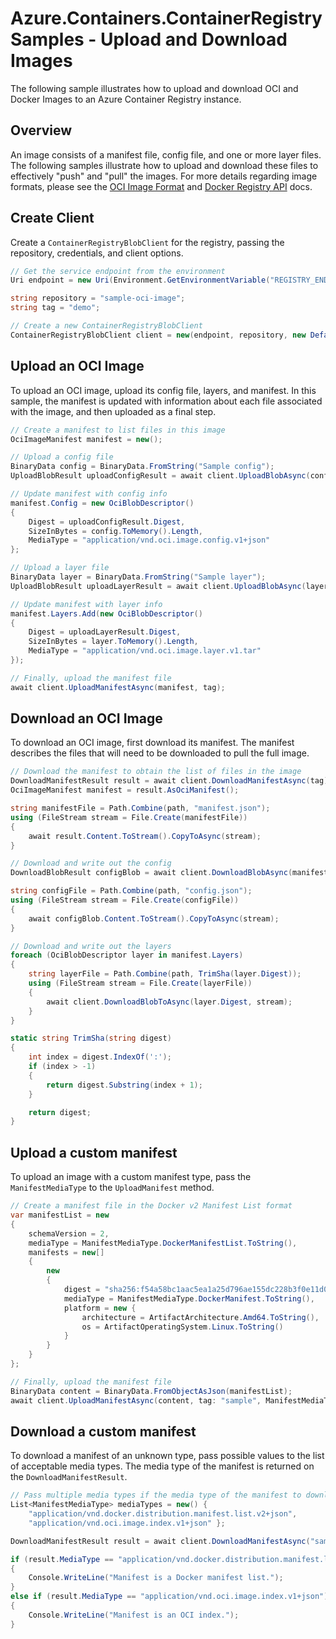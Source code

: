 # Azure.Containers.ContainerRegistry Samples - Upload and Download Images

The following sample illustrates how to upload and download OCI and Docker Images to an Azure Container Registry instance.

## Overview

An image consists of a manifest file, config file, and one or more layer files.  The following samples illustrate how to upload and download these files to effectively "push" and "pull" the images. For more details regarding image formats, please see the [OCI Image Format](https://github.com/opencontainers/image-spec/blob/main/spec.md) and [Docker Registry API](https://docs.docker.com/registry/spec/api/#pulling-an-image) docs.

## Create Client

Create a `ContainerRegistryBlobClient` for the registry, passing the repository, credentials, and client options.

```C# Snippet:ContainerRegistry_Samples_CreateBlobClient
// Get the service endpoint from the environment
Uri endpoint = new Uri(Environment.GetEnvironmentVariable("REGISTRY_ENDPOINT"));

string repository = "sample-oci-image";
string tag = "demo";

// Create a new ContainerRegistryBlobClient
ContainerRegistryBlobClient client = new(endpoint, repository, new DefaultAzureCredential());
```

## Upload an OCI Image

To upload an OCI image, upload its config file, layers, and manifest.
In this sample, the manifest is updated with information about each file associated with the image, and then uploaded as a final step.

```C# Snippet:ContainerRegistry_Samples_UploadOciImageAsync
// Create a manifest to list files in this image
OciImageManifest manifest = new();

// Upload a config file
BinaryData config = BinaryData.FromString("Sample config");
UploadBlobResult uploadConfigResult = await client.UploadBlobAsync(config);

// Update manifest with config info
manifest.Config = new OciBlobDescriptor()
{
    Digest = uploadConfigResult.Digest,
    SizeInBytes = config.ToMemory().Length,
    MediaType = "application/vnd.oci.image.config.v1+json"
};

// Upload a layer file
BinaryData layer = BinaryData.FromString("Sample layer");
UploadBlobResult uploadLayerResult = await client.UploadBlobAsync(layer);

// Update manifest with layer info
manifest.Layers.Add(new OciBlobDescriptor()
{
    Digest = uploadLayerResult.Digest,
    SizeInBytes = layer.ToMemory().Length,
    MediaType = "application/vnd.oci.image.layer.v1.tar"
});

// Finally, upload the manifest file
await client.UploadManifestAsync(manifest, tag);
```

## Download an OCI Image

To download an OCI image, first download its manifest.
The manifest describes the files that will need to be downloaded to pull the full image.

```C# Snippet:ContainerRegistry_Samples_DownloadOciImageAsync
// Download the manifest to obtain the list of files in the image
DownloadManifestResult result = await client.DownloadManifestAsync(tag);
OciImageManifest manifest = result.AsOciManifest();

string manifestFile = Path.Combine(path, "manifest.json");
using (FileStream stream = File.Create(manifestFile))
{
    await result.Content.ToStream().CopyToAsync(stream);
}

// Download and write out the config
DownloadBlobResult configBlob = await client.DownloadBlobAsync(manifest.Config.Digest);

string configFile = Path.Combine(path, "config.json");
using (FileStream stream = File.Create(configFile))
{
    await configBlob.Content.ToStream().CopyToAsync(stream);
}

// Download and write out the layers
foreach (OciBlobDescriptor layer in manifest.Layers)
{
    string layerFile = Path.Combine(path, TrimSha(layer.Digest));
    using (FileStream stream = File.Create(layerFile))
    {
        await client.DownloadBlobToAsync(layer.Digest, stream);
    }
}

static string TrimSha(string digest)
{
    int index = digest.IndexOf(':');
    if (index > -1)
    {
        return digest.Substring(index + 1);
    }

    return digest;
}
```

## Upload a custom manifest

To upload an image with a custom manifest type, pass the `ManifestMediaType` to the `UploadManifest` method.

```C# Snippet:ContainerRegistry_Samples_UploadCustomManifestAsync
// Create a manifest file in the Docker v2 Manifest List format
var manifestList = new
{
    schemaVersion = 2,
    mediaType = ManifestMediaType.DockerManifestList.ToString(),
    manifests = new[]
    {
        new
        {
            digest = "sha256:f54a58bc1aac5ea1a25d796ae155dc228b3f0e11d046ae276b39c4bf2f13d8c4",
            mediaType = ManifestMediaType.DockerManifest.ToString(),
            platform = new {
                architecture = ArtifactArchitecture.Amd64.ToString(),
                os = ArtifactOperatingSystem.Linux.ToString()
            }
        }
    }
};

// Finally, upload the manifest file
BinaryData content = BinaryData.FromObjectAsJson(manifestList);
await client.UploadManifestAsync(content, tag: "sample", ManifestMediaType.DockerManifestList);
```

## Download a custom manifest

To download a manifest of an unknown type, pass possible values to the list of acceptable media types.  The media type of the manifest is returned on the `DownloadManifestResult`.

```C# Snippet:ContainerRegistry_Samples_DownloadCustomManifestAsync
// Pass multiple media types if the media type of the manifest to download is unknown
List<ManifestMediaType> mediaTypes = new() {
    "application/vnd.docker.distribution.manifest.list.v2+json",
    "application/vnd.oci.image.index.v1+json" };

DownloadManifestResult result = await client.DownloadManifestAsync("sample", mediaTypes);

if (result.MediaType == "application/vnd.docker.distribution.manifest.list.v2+json")
{
    Console.WriteLine("Manifest is a Docker manifest list.");
}
else if (result.MediaType == "application/vnd.oci.image.index.v1+json")
{
    Console.WriteLine("Manifest is an OCI index.");
}
```
